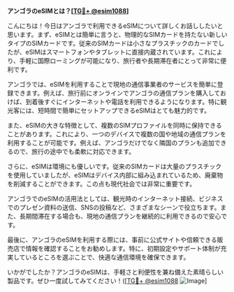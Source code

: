 **アンゴラのeSIMとは？[[TG💪+ @esim1088](https://t.me/s/esim1088)]**

こんにちは！今日はアンゴラで利用できるeSIMについて詳しくお話ししたいと思います。まず、eSIMとは簡単に言うと、物理的なSIMカードを持たない新しいタイプのSIMカードです。従来のSIMカードは小さなプラスチックのカードでしたが、eSIMはスマートフォンやタブレットに直接内蔵されています。これにより、手軽に国際ローミングが可能になり、旅行者や長期滞在者にとって非常に便利です。

アンゴラでは、eSIMを利用することで現地の通信事業者のサービスを簡単に登録できます。例えば、旅行前にオンラインでアンゴラの通信プランを購入しておけば、到着後すぐにインターネットや電話を利用できるようになります。特に観光客には、短時間で簡単にセットアップできるeSIMはとても魅力的です。

また、eSIMの大きな特徴として、複数のSIMプロファイルを同時に保持できることがあります。これにより、一つのデバイスで複数の国や地域の通信プランを利用することが可能です。例えば、アンゴラだけでなく隣国のプランも追加できるので、旅行の途中でも柔軟に対応できます。

さらに、eSIMは環境にも優しいです。従来のSIMカードは大量のプラスチックを使用していましたが、eSIMはデバイス内部に組み込まれているため、廃棄物を削減することができます。この点も現代社会では非常に重要です。

アンゴラでのeSIMの活用法としては、観光時のインターネット接続、ビジネスでのプレゼン資料の送信、SNSの投稿など、さまざまなシーンで役立ちます。また、長期間滞在する場合も、現地の通信プランを継続的に利用できるので安心です。

最後に、アンゴラのeSIMを利用する際には、事前に公式サイトや信頼できる販売店で情報を確認することをお勧めします。特に、初期設定やサポート体制が充実しているところを選ぶことで、快適な通信環境を確保できます。

いかがでしたか？アンゴラのeSIMは、手軽さと利便性を兼ね備えた素晴らしい製品です。ぜひ一度試してみてください！([[TG💪+ @esim1088](https://t.me/s/esim1088) ![Image](https://i.postimg.cc/Y0z9fWf4/image.png)]